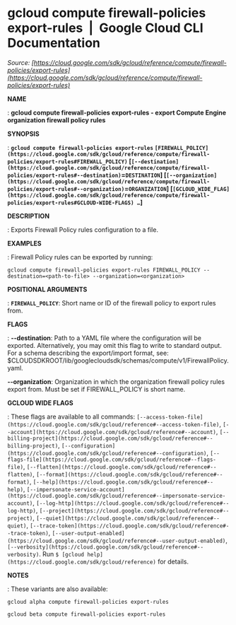 # gcloud compute firewall-policies export-rules  |  Google Cloud CLI Documentation

*Source: [https://cloud.google.com/sdk/gcloud/reference/compute/firewall-policies/export-rules](https://cloud.google.com/sdk/gcloud/reference/compute/firewall-policies/export-rules)*

**NAME**

: **gcloud compute firewall-policies export-rules - export Compute Engine organization firewall policy rules**

**SYNOPSIS**

: **`gcloud compute firewall-policies export-rules` `[FIREWALL_POLICY](https://cloud.google.com/sdk/gcloud/reference/compute/firewall-policies/export-rules#FIREWALL_POLICY)` [`[--destination](https://cloud.google.com/sdk/gcloud/reference/compute/firewall-policies/export-rules#--destination)`=`DESTINATION`] [`[--organization](https://cloud.google.com/sdk/gcloud/reference/compute/firewall-policies/export-rules#--organization)`=`ORGANIZATION`] [`[GCLOUD_WIDE_FLAG](https://cloud.google.com/sdk/gcloud/reference/compute/firewall-policies/export-rules#GCLOUD-WIDE-FLAGS) …`]**

**DESCRIPTION**

: Exports Firewall Policy rules configuration to a file.

**EXAMPLES**

: Firewall Policy rules can be exported by running:

```
gcloud compute firewall-policies export-rules FIREWALL_POLICY --destination=<path-to-file> --organization=<organization>
```

**POSITIONAL ARGUMENTS**

: **`FIREWALL_POLICY`**:
Short name or ID of the firewall policy to export rules from.

**FLAGS**

: **--destination**:
Path to a YAML file where the configuration will be exported. Alternatively, you
may omit this flag to write to standard output. For a schema describing the
export/import format, see:
$CLOUDSDKROOT/lib/googlecloudsdk/schemas/compute/v1/FirewallPolicy.yaml.

**--organization**:
Organization in which the organization firewall policy rules export from. Must
be set if FIREWALL_POLICY is short name.

**GCLOUD WIDE FLAGS**

: These flags are available to all commands: `[--access-token-file](https://cloud.google.com/sdk/gcloud/reference#--access-token-file)`,
`[--account](https://cloud.google.com/sdk/gcloud/reference#--account)`, `[--billing-project](https://cloud.google.com/sdk/gcloud/reference#--billing-project)`,
`[--configuration](https://cloud.google.com/sdk/gcloud/reference#--configuration)`,
`[--flags-file](https://cloud.google.com/sdk/gcloud/reference#--flags-file)`,
`[--flatten](https://cloud.google.com/sdk/gcloud/reference#--flatten)`, `[--format](https://cloud.google.com/sdk/gcloud/reference#--format)`, `[--help](https://cloud.google.com/sdk/gcloud/reference#--help)`, `[--impersonate-service-account](https://cloud.google.com/sdk/gcloud/reference#--impersonate-service-account)`,
`[--log-http](https://cloud.google.com/sdk/gcloud/reference#--log-http)`,
`[--project](https://cloud.google.com/sdk/gcloud/reference#--project)`, `[--quiet](https://cloud.google.com/sdk/gcloud/reference#--quiet)`, `[--trace-token](https://cloud.google.com/sdk/gcloud/reference#--trace-token)`, `[--user-output-enabled](https://cloud.google.com/sdk/gcloud/reference#--user-output-enabled)`,
`[--verbosity](https://cloud.google.com/sdk/gcloud/reference#--verbosity)`.
Run `$ [gcloud help](https://cloud.google.com/sdk/gcloud/reference)` for details.

**NOTES**

: These variants are also available:

```
gcloud alpha compute firewall-policies export-rules
```

```
gcloud beta compute firewall-policies export-rules
```